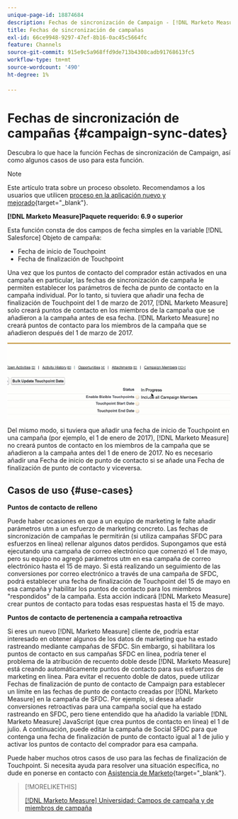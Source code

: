```yaml
---
unique-page-id: 18874684
description: Fechas de sincronización de Campaign - [!DNL Marketo Measure]
title: Fechas de sincronización de campañas
exl-id: 66ce9948-9297-47ef-8b16-0ac45c5664fc
feature: Channels
source-git-commit: 915e9c5a968ffd9de713b4308cadb91768613fc5
workflow-type: tm+mt
source-wordcount: '490'
ht-degree: 1%

---
```


# Fechas de sincronización de campañas {#campaign-sync-dates}

Descubra lo que hace la función Fechas de sincronización de Campaign, así como algunos casos de uso para esta función.

>[!NOTE]
>
>Este artículo trata sobre un proceso obsoleto. Recomendamos a los usuarios que utilicen [proceso en la aplicación nuevo y mejorado](/help/channel-tracking-and-setup/offline-channels/custom-campaign-sync.md){target="_blank"}.

**[!DNL Marketo Measure]Paquete requerido: 6.9 o superior**

Esta función consta de dos campos de fecha simples en la variable [!DNL Salesforce] Objeto de campaña:

* Fecha de inicio de Touchpoint
* Fecha de finalización de Touchpoint

Una vez que los puntos de contacto del comprador están activados en una campaña en particular, las fechas de sincronización de campaña le permiten establecer los parámetros de fecha de punto de contacto en la campaña individual. Por lo tanto, si tuviera que añadir una fecha de finalización de Touchpoint del 1 de marzo de 2017, [!DNL Marketo Measure] solo creará puntos de contacto en los miembros de la campaña que se añadieron a la campaña antes de esa fecha. [!DNL Marketo Measure] no creará puntos de contacto para los miembros de la campaña que se añadieron después del 1 de marzo de 2017.

![](assets/1.gif)

Del mismo modo, si tuviera que añadir una fecha de inicio de Touchpoint en una campaña (por ejemplo, el 1 de enero de 2017), [!DNL Marketo Measure] no creará puntos de contacto en los miembros de la campaña que se añadieron a la campaña antes del 1 de enero de 2017. No es necesario añadir una Fecha de inicio de punto de contacto si se añade una Fecha de finalización de punto de contacto y viceversa.

## Casos de uso {#use-cases}

**Puntos de contacto de relleno**

Puede haber ocasiones en que a un equipo de marketing le falte añadir parámetros utm a un esfuerzo de marketing concreto. Las fechas de sincronización de campañas le permitirán (si utiliza campañas SFDC para esfuerzos en línea) rellenar algunos datos perdidos. Supongamos que está ejecutando una campaña de correo electrónico que comenzó el 1 de mayo, pero su equipo no agregó parámetros utm en esa campaña de correo electrónico hasta el 15 de mayo. Si está realizando un seguimiento de las conversiones por correo electrónico a través de una campaña de SFDC, podrá establecer una fecha de finalización de Touchpoint del 15 de mayo en esa campaña y habilitar los puntos de contacto para los miembros &quot;respondidos&quot; de la campaña. Esta acción indicará [!DNL Marketo Measure] crear puntos de contacto para todas esas respuestas hasta el 15 de mayo.

**Puntos de contacto de pertenencia a campaña retroactiva**

Si eres un nuevo [!DNL Marketo Measure] cliente de, podría estar interesado en obtener algunos de los datos de marketing que ha estado rastreando mediante campañas de SFDC. Sin embargo, si habilitara los puntos de contacto en sus campañas SFDC en línea, podría tener el problema de la atribución de recuento doble desde [!DNL Marketo Measure] está creando automáticamente puntos de contacto para sus esfuerzos de marketing en línea. Para evitar el recuento doble de datos, puede utilizar Fechas de finalización de punto de contacto de Campaign para establecer un límite en las fechas de punto de contacto creadas por [!DNL Marketo Measure] en la campaña de SFDC. Por ejemplo, si desea añadir conversiones retroactivas para una campaña social que ha estado rastreando en SFDC, pero tiene entendido que ha añadido la variable [!DNL Marketo Measure] JavaScript (que crea puntos de contacto en línea) el 1 de julio. A continuación, puede editar la campaña de Social SFDC para que contenga una fecha de finalización de punto de contacto igual al 1 de julio y activar los puntos de contacto del comprador para esa campaña.

Puede haber muchos otros casos de uso para las fechas de finalización de Touchpoint. Si necesita ayuda para resolver una situación específica, no dude en ponerse en contacto con [Asistencia de Marketo](https://nation.marketo.com/t5/support/ct-p/Support){target="_blank"}.

>[!MORELIKETHIS]
>
>[[!DNL Marketo Measure] Universidad: Campos de campaña y de miembros de campaña](https://learn.bizible.com/2-bizible-customization/137720https://universityonline.marketo.com/courses/bizible-fundamentals-channel-management/#/page/5c63007334d9f0367662b758)
